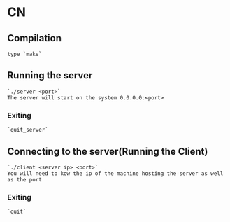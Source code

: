 # CN
## Compilation
    type `make`
## Running the server
    `./server <port>`
    The server will start on the system 0.0.0.0:<port>
### Exiting
    `quit_server`
## Connecting to the server(Running the Client)
    `./client <server ip> <port>`
    You will need to kow the ip of the machine hosting the server as well as the port
### Exiting
    `quit`

